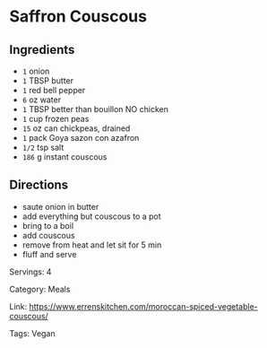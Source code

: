 # Saffron Couscous

## Ingredients

- `1` onion
- `1` TBSP butter
- `1` red bell pepper
- `6` oz water
- `1` TBSP better than bouillon NO chicken
- `1` cup frozen peas
- `15` oz can chickpeas, drained
- `1` pack Goya sazon con azafron
- `1/2` tsp salt
- `186` g instant couscous

## Directions

- saute onion in butter
- add everything but couscous to a pot
- bring to a boil
- add couscous
- remove from heat and let sit for 5 min
- fluff and serve

Servings: 4

Category: Meals

Link: https://www.errenskitchen.com/moroccan-spiced-vegetable-couscous/

Tags: Vegan

